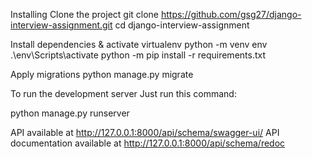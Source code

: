 Installing
Clone the project
git clone https://github.com/gsg27/django-interview-assignment.git
cd django-interview-assignment

Install dependencies & activate virtualenv
python -m venv env
.\env\Scripts\activate
python -m pip install -r requirements.txt

Apply migrations
python manage.py migrate


To run the development server
Just run this command:

python manage.py runserver

API available at http://127.0.0.1:8000/api/schema/swagger-ui/
API documentation available at http://127.0.0.1:8000/api/schema/redoc